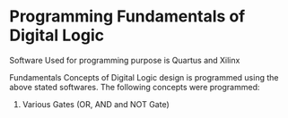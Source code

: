 # Programming Fundamentals of Digital Logic
Software Used for programming purpose is Quartus and Xilinx

Fundamentals Concepts of Digital Logic design is programmed using the above stated softwares. The following concepts were programmed:
1. Various Gates (OR, AND and NOT Gate)
